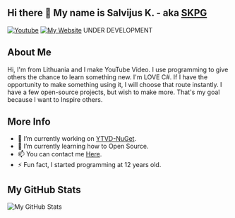 ## Hi there 👋 My name is Salvijus K. - aka [SKPG](https://github.com/SKPG-Tech)

[![Youtube](https://img.shields.io/badge/Check%20me%20out%20on-YouTube-red?style=for-the-badge&logo=youtube&color=red)](https://www.youtube.com/channel/UCElKMmyPWcM1iwYXV_TowXw)
[![My Website](https://img.shields.io/badge/Take%20a%20look%20at-My%20Website-blue?style=for-the-badge&logo=&color=blue)](https://skpg-tech.tk) UNDER DEVELOPMENT

## About Me
Hi, I'm from Lithuania and I make YouTube Video.
I use programming to give others the chance to learn something new.
I'm LOVE C#. If I have the opportunity to make something using it, I will choose that route instantly. I have a few open-source projects, but wish to make more. That's my goal because I want to Inspire others.

## More Info
- 🔭 I’m currently working on [YTVD-NuGet](https://github.com/SKPG-Tech/YTVD-NuGet).
- 🌱 I’m currently learning how to Open Source.
- 📫 You can contact me [Here](https://skpgyt.gitbook.io/home/help).
- ⚡ Fun fact, I started programming at 12 years old.

## My GitHub Stats
<img align="left" alt="My GitHub Stats" src="https://github-readme-stats.codestackr.vercel.app/api?username=SKPG-Tech&show_icons=true&hide_border=false" />
